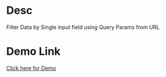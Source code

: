 # Desc

Filter Data by Single input field using Query Params from URL

# Demo Link

[Click here for Demo](https://codepen.io/gunapathi_s/pen/bGZaKbW)
